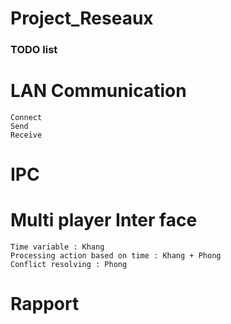 # Project_Reseaux

### TODO list

#

# LAN Communication

    Connect
    Send
    Receive

# IPC

# Multi player Inter face

    Time variable : Khang
    Processing action based on time : Khang + Phong
    Conflict resolving : Phong

# Rapport
